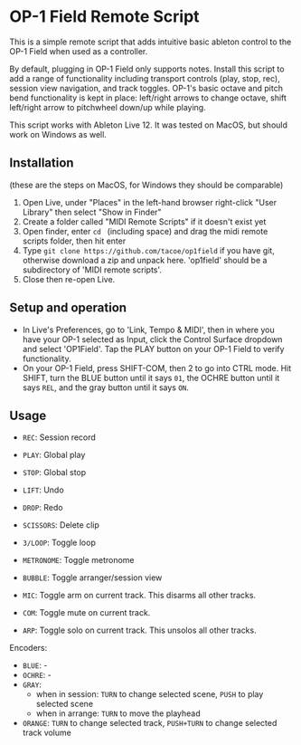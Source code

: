 # OP-1 Field Remote Script
This is a simple remote script that adds intuitive basic ableton control to the OP-1 Field when used as a controller.

By default, plugging in OP-1 Field only supports notes. Install this script to add a range of functionality including transport controls (play, stop, rec), session view navigation, and track toggles. OP-1's basic octave and pitch bend functionality is kept in place: left/right arrows to change octave, shift left/right arrow to pitchwheel down/up while playing.

This script works with Ableton Live 12. It was tested on MacOS, but should work on Windows as well.

## Installation
(these are the steps on MacOS, for Windows they should be comparable)
1. Open Live, under "Places" in the left-hand browser right-click "User Library" then select "Show in Finder"
2. Create a folder called "MIDI Remote Scripts" if it doesn't exist yet
3. Open finder, enter `cd ` (including space) and drag the midi remote scripts folder, then hit enter
4. Type `git clone https://github.com/tacoe/op1field` if you have git, otherwise download a zip and unpack here. 'op1field' should be a subdirectory of 'MIDI remote scripts'.
5. Close then re-open Live.

## Setup and operation
* In Live's Preferences, go to 'Link, Tempo & MIDI', then in where you have your OP-1 selected as Input, click the Control Surface dropdown and select 'OP1Field'. Tap the PLAY button on your OP-1 Field to verify functionality.
* On your OP-1 Field, press SHIFT-COM, then 2 to go into CTRL mode. Hit SHIFT, turn the BLUE button until it says `01`, the OCHRE button until it says `REL`, and the gray button until it says `ON`.

## Usage
* `REC`: Session record
* `PLAY`: Global play
* `STOP`: Global stop

* `LIFT`: Undo
* `DROP`: Redo
* `SCISSORS`: Delete clip

* `3/LOOP`: Toggle loop
* `METRONOME`: Toggle metronome
* `BUBBLE`: Toggle arranger/session view

* `MIC`: Toggle arm on current track. This disarms all other tracks.
* `COM`: Toggle mute on current track. 
* `ARP`: Toggle solo on current track. This unsolos all other tracks.

Encoders:
* `BLUE`: -
* `OCHRE`: -
* `GRAY`: 
  * when in session: `TURN` to change selected scene, `PUSH` to play selected scene 
  * when in arrange: `TURN` to move the playhead
* `ORANGE`: `TURN` to change selected track, `PUSH+TURN` to change selected track volume
